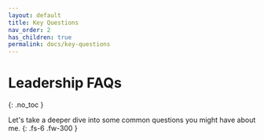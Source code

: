 ```yaml
---
layout: default
title: Key Questions
nav_order: 2
has_children: true
permalink: docs/key-questions
---
```


# Leadership FAQs
{: .no_toc }

Let's take a deeper dive into some common questions you might have about me.
{: .fs-6 .fw-300 }
